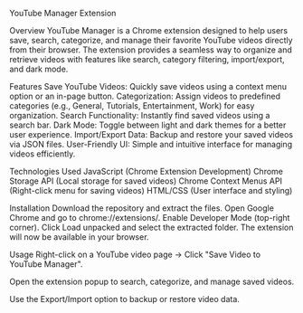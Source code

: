 YouTube Manager Extension

Overview
YouTube Manager is a Chrome extension designed to help users save, search, categorize, and manage their favorite YouTube videos directly from their browser. The extension provides a seamless way to organize and retrieve videos with features like search, category filtering, import/export, and dark mode.

Features
Save YouTube Videos: Quickly save videos using a context menu option or an in-page button.
Categorization: Assign videos to predefined categories (e.g., General, Tutorials, Entertainment, Work) for easy organization.
Search Functionality: Instantly find saved videos using a search bar.
Dark Mode: Toggle between light and dark themes for a better user experience.
Import/Export Data: Backup and restore your saved videos via JSON files.
User-Friendly UI: Simple and intuitive interface for managing videos efficiently.

Technologies Used
JavaScript (Chrome Extension Development)
Chrome Storage API (Local storage for saved videos)
Chrome Context Menus API (Right-click menu for saving videos)
HTML/CSS (User interface and styling)

Installation
Download the repository and extract the files.
Open Google Chrome and go to chrome://extensions/.
Enable Developer Mode (top-right corner).
Click Load unpacked and select the extracted folder.
The extension will now be available in your browser.

Usage
Right-click on a YouTube video page → Click "Save Video to YouTube Manager".

Open the extension popup to search, categorize, and manage saved videos.

Use the Export/Import option to backup or restore video data.
